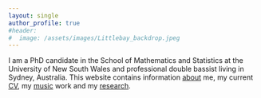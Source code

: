 ```yaml
---
layout: single
author_profile: true
#header:
#  image: /assets/images/Littlebay_backdrop.jpeg
---
```


I am a PhD candidate in the School of Mathematics and Statistics at the University of New South Wales and professional double bassist living in Sydney, Australia.
This website contains information [about][about-page] me, my current [CV][cv-pdf], my [music][music-page] work and my [research][research-page].

[about-page]: https://jbisits.github.io/about/
[music-page]: https://jbisits.github.io/music/
[research-page]: https://jbisits.github.io/research/
[cv-pdf]: https://nbviewer.org/github/jbisits/Josef-Bisits-CV/blob/main/main.pdf
